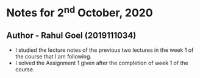 # Notes for 2<sup>nd</sup> October, 2020
## Author - Rahul Goel (2019111034)

- I studied the lecture notes of the previous two lectures in the week 1 of the course that I am following.
- I solved the Assignment 1 given after the completion of week 1 of the course.
